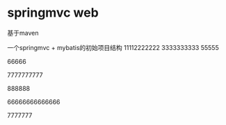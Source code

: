 # springmvc web

基于maven

一个springmvc + mybatis的初始项目结构
 11112222222
3333333333
55555

66666

7777777777

888888


66666666666666


7777777


